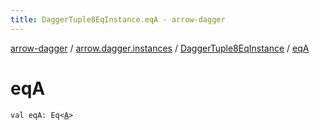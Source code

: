 ```yaml
---
title: DaggerTuple8EqInstance.eqA - arrow-dagger
---
```


[arrow-dagger](../../index.html) / [arrow.dagger.instances](../index.html) / [DaggerTuple8EqInstance](index.html) / [eqA](./eq-a.html)

# eqA

`val eqA: Eq<`[`A`](index.html#A)`>`